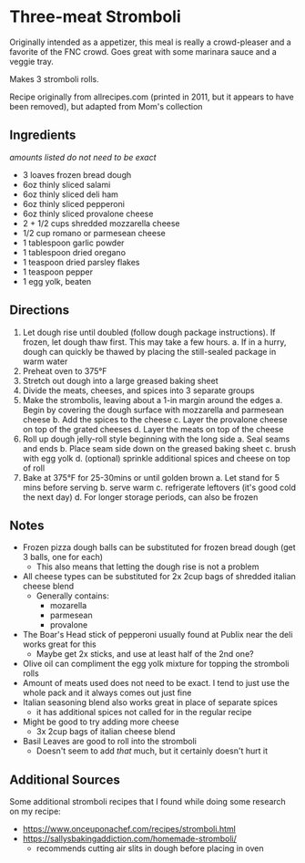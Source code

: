 # Three-meat Stromboli
Originally intended as a appetizer, this meal is really a crowd-pleaser and a favorite of the FNC crowd. Goes great with some marinara sauce and a veggie tray.

Makes 3 stromboli rolls.

Recipe originally from allrecipes.com (printed in 2011, but it appears to have been removed), but adapted from Mom's collection

## Ingredients
_amounts listed do not need to be exact_
- 3 loaves frozen bread dough
- 6oz thinly sliced salami
- 6oz thinly sliced deli ham
- 6oz thinly sliced pepperoni
- 6oz thinly sliced provalone cheese
- 2 + 1/2 cups shredded mozzarella cheese
- 1/2 cup romano or parmesean cheese
- 1 tablespoon garlic powder
- 1 tablespoon dried oregano
- 1 teaspoon dried parsley flakes
- 1 teaspoon pepper
- 1 egg yolk, beaten

## Directions

1. Let dough rise until doubled (follow dough package instructions). If frozen, let dough thaw first. This may take a few hours.
	a. If in a hurry, dough can quickly be thawed by placing the still-sealed package in warm water
2. Preheat oven to 375°F
3. Stretch out dough into a large greased baking sheet
4. Divide the meats, cheeses, and spices into 3 separate groups
5. Make the strombolis, leaving about a 1-in margin around the edges
	a. Begin by covering the dough surface with mozzarella and parmesean cheese
	b. Add the spices to the cheese
	c. Layer the provalone cheese on top of the grated cheeses
	d. Layer the meats on top of the cheese
6. Roll up dough jelly-roll style beginning with the long side
	a. Seal seams and ends
	b. Place seam side down on the greased baking sheet
	c. brush with egg yolk
	d. (optional) sprinkle additional spices and cheese on top of roll
7. Bake at 375°F for 25-30mins or until golden brown
	a. Let stand for 5 mins before serving
	b. serve warm
	c. refrigerate leftovers (it's good cold the next day)
	d. For longer storage periods, can also be frozen


## Notes
- Frozen pizza dough balls can be substituted for frozen bread dough (get 3 balls, one for each)
	- This also means that letting the dough rise is not a problem
- All cheese types can be substituted for 2x 2cup bags of shredded italian cheese blend
	- Generally contains:
		- mozarella
		- parmesean
		- provalone
- The Boar's Head stick of pepperoni usually found at Publix near the deli works great for this
	- Maybe get 2x sticks, and use at least half of the 2nd one?
- Olive oil can compliment the egg yolk mixture for topping the stromboli rolls
- Amount of meats used does not need to be exact. I tend to just use the whole pack and it always comes out just fine
- Italian seasoning blend also works great in place of separate spices
	- it has additional spices not called for in the regular recipe
- Might be good to try adding more cheese
	- 3x 2cup bags of italian cheese blend
- Basil Leaves are good to roll into the stromboli
	- Doesn't seem to add _that_ much, but it certainly doesn't hurt it

## Additional Sources
Some additional stromboli recipes that I found while doing some research on my recipe:
- https://www.onceuponachef.com/recipes/stromboli.html
- https://sallysbakingaddiction.com/homemade-stromboli/
	- recommends cutting air slits in dough before placing in oven

